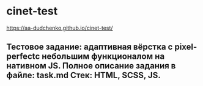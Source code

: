 # cinet-test
https://aa-dudchenko.github.io/cinet-test/ 
## Тестовое задание: адаптивная вёрстка с pixel-perfectс небольшим функционалом на нативном JS. Полное описание задания в файле: task.md Стек: HTML, SCSS, JS.
